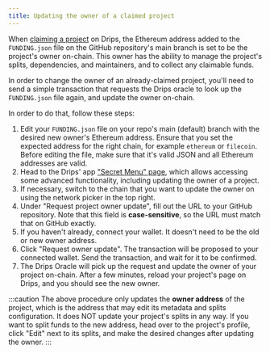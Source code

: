 ```yaml
---
title: Updating the owner of a claimed project
---
```


When [claiming a project](/get-support/claim-your-repository) on Drips, the Ethereum address added to the `FUNDING.json` file on the GitHub repository's main branch is set to be the project's owner on-chain. This owner has the ability to manage the project's splits, dependencies, and maintainers, and to collect any claimable funds.

In order to change the owner of an already-claimed project, you'll need to send a simple transaction that requests the Drips oracle to look up the `FUNDING.json` file again, and update the owner on-chain.

In order to do that, follow these steps:

1. Edit your `FUNDING.json` file on your repo's main (default) branch with the desired new owner's Ethereum address. Ensure that you set the expected address for the right chain, for example `ethereum` or `filecoin`. Before editing the file, make sure that it's valid JSON and all Ethereum addresses are valid.
2. Head to the Drips' app ["Secret Menu" page](https://drips.network/app/secret-menu), which allows accessing some advanced functionality, including updating the owner of a project.
3. If necessary, switch to the chain that you want to update the owner on using the network picker in the top right.
4. Under "Request project owner update", fill out the URL to your GitHub repository. Note that this field is **case-sensitive**, so the URL must match that on GitHub exactly.
5. If you haven't already, connect your wallet. It doesn't need to be the old or new owner address.
6. Click "Request owner update". The transaction will be proposed to your connected wallet. Send the transaction, and wait for it to be confirmed.
7. The Drips Oracle will pick up the request and update the owner of your project on-chain. After a few minutes, reload your project's page on Drips, and you should see the new owner.

:::caution
The above procedure only updates the **owner address** of the project, which is the address that may edit its metadata and splits configuration. It does NOT update your project's splits in any way. If you want to split funds to the new address, head over to the project's profile, click "Edit" next to its splits, and make the desired changes after updating the owner.
:::